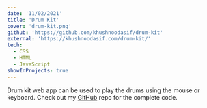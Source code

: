 ```yaml
---
date: '11/02/2021'
title: 'Drum Kit'
cover: 'drum-kit.png'
github: 'https://github.com/khushnoodasif/drum-kit'
external: 'https://khushnoodasif.com/drum-kit/'
tech:
  - CSS
  - HTML
  - JavaScript
showInProjects: true
---
```


Drum kit web app can be used to play the drums using the mouse or keyboard. Check out my [GitHub](https://github.com/khushnoodasif/drum-kit) repo for the complete code.
